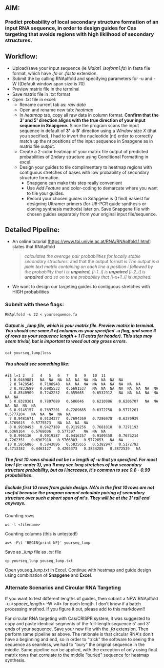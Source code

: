 ## AIM: 
### Predict probability of local secondary structure formation of an input RNA sequence, in order to design guides for Cas targeting that avoids regions with high liklihood of secondary structures. 
  
## Workflow:
  - Upload/save your input sequence (ie *Malat1_isoform1.fa*) in fasta file format, which have *.fa* or *.fasta* extension.
  - Submit the by calling RNAplfold and specifying parameters for -u and -W ((Default window span size is       70)
  - Preview matrix file in the terminal
  - Save matrix file in .txt format
  - Open .txt file in excel:
    - Rename current tab as: *raw data*
    - Open and rename new tab: *heatmap*
    - In *heatmap* tab, copy all raw data in column format. **Confirm that the 3' and 5' direction aligns with the true direction of your input sequence in Snapgene.** Since the program scans the input sequence in default of **3' -> 5'** direction using a *Window* size *X* (that you specified), I had to invert the nucleotide (nt) order to correctly match up the nt positions of the input sequence in Snapgene as in matrix file output. 
    - Create a 2-color heatmap of your matrix file output of predicted probabilities of 2ndary structure using Conditional Formatting in excel. 
    - Design your guides to tile complimentary to heatmap regions with contiguous stretches of bases with low probability of secondary structure formation. 
      - Snapgene can make this step really convenient
      - Use *Add Feature* and color-coding to demarcate where you want to tile your guides. 
      - Record your chosen guides in Snapgene is (I find) easiest for designing Ultramer primers (for U6-PCR guide synthesis or cloning synthesis methods) later on. Save Snapgene file with chosen guides separately from your original input file/sequence.  

## Detailed Pipeline:
- An online tutorial (https://www.tbi.univie.ac.at/RNA/RNAplfold.1.html) states that RNAplfold 
   >*calculates the average pair probabilities for locally stable secondary structures.* and that the output format is
   >*The output is a plain text matrix containing on each line a position i followed by the probability that i is **unpaired**, [i-1..i] is **unpaired** [i-2..i] is **unpaired** and so on to the probability that [i-x+1..i] is unpaired.* 
- We want to design our targeting guides to contiguous stretches with HIGH probabilities 
   
### Submit with these flags: 

```
RNAplfold -u 22 < yoursequence.fa
```

##### Output is *_lunp* file, which is your matrix file. Preview matrix in terminal. You should see same # of columns as your specified *-u* flag, and same # of rows as your sequence length + 1 (1 extra for header). This step may seem trivial, but is important to weed out any gross errors. 

``` 
cat yourseq_lunp|less
```
##### You should see something like:
```
#i$ l=1 2   3   4   5   6   7   8   9   10  11
  1 0.9469881   NA  NA  NA  NA  NA  NA  NA  NA  NA  NA
  2 0.7428546   0.7108948   NA  NA  NA  NA  NA  NA  NA  NA  NA
  3 0.7833689   0.6985533   0.6691537   NA  NA  NA  NA  NA  NA  NA  NA
  4 0.8540909   0.7242232   0.655665    0.6532912   NA  NA  NA  NA  NA  NA  NA
  5 0.8320361   0.7807689   0.686046    0.6210906   0.6206707   NA  NA  NA  NA  NA  NA
  6 0.9145157   0.7697201   0.7289685   0.6372758   0.5771261   0.5777204   NA  NA  NA  NA  NA
  7 0.9481671   0.9134377   0.7694369   0.7286978   0.6370939   0.5769615   0.5775573   NA  NA  NA  NA
  8 0.9930493   0.9427189   0.9119256   0.7681018   0.7271193   0.6369164   0.5768006   0.577397    NA  NA  NA
  9 0.996136    0.9919387   0.9416257   0.9109458   0.7673214   0.7262351   0.6367918   0.5766883   0.5772853   NA  NA
 10 0.5856886   0.5843086   0.5835655   0.5382947   0.5172792   0.4713382   0.4463127   0.4205373   0.3834285   0.3872539   NA
 ```
 ##### The first 10 rows should not be *l* = length of *-u* that yo specified. For most low *l* (ie: under 3), you'll may see long stretches of low secondary structure probability, but as *l* increases, it's common to see 0.8 - 0.99 probabilities. 
 
 ##### Exclude first 10 rows from guide design. *NA's* in the first 10 rows are not useful because the program cannot calculate pairing of secondary structure over such a short span of nt's. They will be at the 3' tail end anyways.  
 
Counting rows
```
wc -l <filename>
```
Counting columns (this is untested!)
```
awk -F\t 'BEGIN{print NF}' yourseq_lunp
```
Save as *_lunp* file as *.txt* file

```
cp yourseq_lunp youseq_lunp.txt
```
Open youseq_lunp.txt in Excel. Continue with heatmap and guide design using combination of **Snapgene** and **Excel**. 

### Alternate Scenarios and Circular RNA Targeting 
If you want to test different lengths of guides, then submit a NEW RNAplfold -u *<spacer_length>* -W *<#>* for each length. I don't know if a batch processing method. If you figure it out, please add to this markdown!! 

For circular RNA targeting with Cas/CRISPR system, it was suggested to copy and paste identical segments of the full-length sequence 5' and 3' ends of your sequence. Save your new file with the *.fa* extension. Then perform same pipeline as above. The rationale is that circular RNA's don't have a beginning and end, so in order to "trick" the software to seeing the sequence as seamless, we had to "bury" the original sequence in the middle. Same pipeline can be applied, with the exception of only using final matrix rows that correlate to the middle "buried" sequence for heatmap synthesis. 







